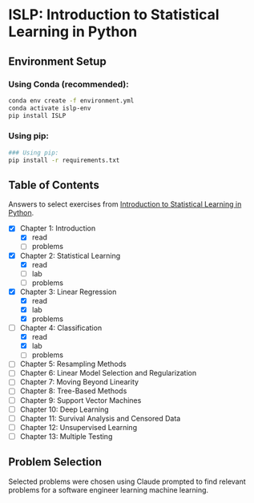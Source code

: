 # ISLP: Introduction to Statistical Learning in Python

## Environment Setup

### Using Conda (recommended):

```bash
conda env create -f environment.yml
conda activate islp-env
pip install ISLP
```

### Using pip:

```bash
### Using pip:
pip install -r requirements.txt
```

## Table of Contents

Answers to select exercises from [Introduction to Statistical Learning in Python](https://www.statlearning.com/).

- [x] Chapter 1: Introduction
  - [x] read
  - [ ] problems
- [x] Chapter 2: Statistical Learning
  - [x] read
  - [ ] lab
  - [ ] problems
- [x] Chapter 3: Linear Regression
  - [x] read
  - [x] lab
  - [x] problems
- [ ] Chapter 4: Classification
  - [x] read
  - [x] lab
  - [ ] problems
- [ ] Chapter 5: Resampling Methods
- [ ] Chapter 6: Linear Model Selection and Regularization
- [ ] Chapter 7: Moving Beyond Linearity
- [ ] Chapter 8: Tree-Based Methods
- [ ] Chapter 9: Support Vector Machines
- [ ] Chapter 10: Deep Learning
- [ ] Chapter 11: Survival Analysis and Censored Data
- [ ] Chapter 12: Unsupervised Learning
- [ ] Chapter 13: Multiple Testing

## Problem Selection

Selected problems were chosen using Claude prompted to find relevant problems for a software engineer learning machine learning.
